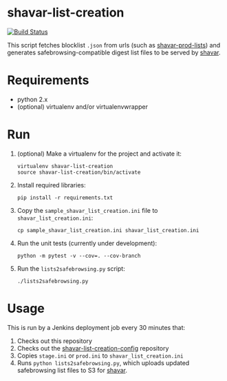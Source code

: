 shavar-list-creation
====================

[![Build Status](https://circleci.com/gh/mozilla-services/shavar-list-creation.svg?style=shield)](https://circleci.com/gh/mozilla-services/shavar-list-creation)

This script fetches blocklist `.json` from urls (such as
[shavar-prod-lists](https://github.com/mozilla-services/shavar-prod-lists)) and
generates safebrowsing-compatible digest list files to be served by
[shavar](https://github.com/mozilla-services/shavar).

# Requirements

* python 2.x
* (optional) virtualenv and/or virtualenvwrapper

# Run

1. (optional) Make a virtualenv for the project and activate it:

    ```
    virtualenv shavar-list-creation
    source shavar-list-creation/bin/activate
    ```

2. Install required libraries:

    ```
    pip install -r requirements.txt
    ```

3. Copy the `sample_shavar_list_creation.ini` file to
   `shavar_list_creation.ini`:

    ```
    cp sample_shavar_list_creation.ini shavar_list_creation.ini
    ```

4. Run the unit tests (currently under development):

    ```
    python -m pytest -v --cov=. --cov-branch
    ```

5. Run the `lists2safebrowsing.py` script:

    ```
    ./lists2safebrowsing.py
    ```

# Usage
This is run by a Jenkins deployment job every 30 minutes that:

1. Checks out this repository
2. Checks out the [shavar-list-creation-config](https://github.com/mozilla-services/shavar-list-creation-config/) repository
3. Copies `stage.ini` or `prod.ini` to `shavar_list_creation.ini`
4. Runs `python lists2safebrowsing.py`, which uploads updated safebrowsing list files to S3 for [shavar](https://github.com/mozilla-services/shavar).
